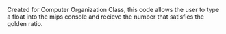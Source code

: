 Created for Computer Organization Class, this code allows the user to type a float into the mips console and recieve the number that satisfies the golden ratio.


